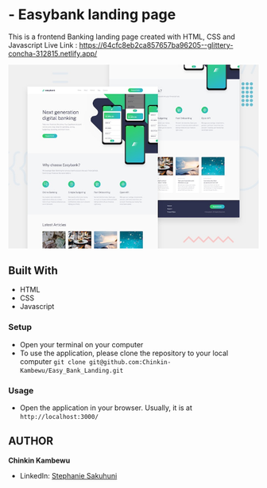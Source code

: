 #  - Easybank landing page

This is a frontend Banking landing page  created with HTML, CSS and Javascript
Live Link : https://64cfc8eb2ca857657ba96205--glittery-concha-312815.netlify.app/

![Design preview for the Easybank landing page coding challenge](./design/desktop-preview.jpg)




## Built With

- HTML
- CSS
- Javascript

### Setup
- Open your terminal on your computer
- To use the application, please clone the repository to your local computer `git clone git@github.com:Chinkin-Kambewu/Easy_Bank_Landing.git` 


### Usage
- Open the application in your browser. Usually, it is at `http://localhost:3000/`


## AUTHOR
**Chinkin Kambewu**

- LinkedIn: [Stephanie Sakuhuni](https://www.linkedin.com/in/chinkin-kambewu/) 




